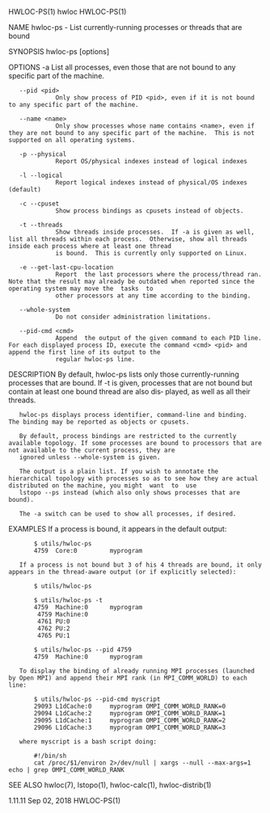 HWLOC-PS(1)                                                                               hwloc                                                                               HWLOC-PS(1)

NAME
       hwloc-ps - List currently-running processes or threads that are bound

SYNOPSIS
       hwloc-ps [options]

OPTIONS
       -a        List all processes, even those that are not bound to any specific part of the machine.

       --pid <pid>
                 Only show process of PID <pid>, even if it is not bound to any specific part of the machine.

       --name <name>
                 Only show processes whose name contains <name>, even if they are not bound to any specific part of the machine.  This is not supported on all operating systems.

       -p --physical
                 Report OS/physical indexes instead of logical indexes

       -l --logical
                 Report logical indexes instead of physical/OS indexes (default)

       -c --cpuset
                 Show process bindings as cpusets instead of objects.

       -t --threads
                 Show threads inside processes.  If -a is given as well, list all threads within each process.  Otherwise, show all threads inside each process where at least one thread
                 is bound.  This is currently only supported on Linux.

       -e --get-last-cpu-location
                 Report  the last processors where the process/thread ran.  Note that the result may already be outdated when reported since the operating system may move the  tasks  to
                 other processors at any time according to the binding.

       --whole-system
                 Do not consider administration limitations.

       --pid-cmd <cmd>
                 Append  the output of the given command to each PID line.  For each displayed process ID, execute the command <cmd> <pid> and append the first line of its output to the
                 regular hwloc-ps line.

DESCRIPTION
       By default, hwloc-ps lists only those currently-running processes that are bound. If -t is given, processes that are not bound but contain at least one bound thread are also dis‐
       played, as well as all their threads.

       hwloc-ps displays process identifier, command-line and binding.  The binding may be reported as objects or cpusets.

       By default, process bindings are restricted to the currently available topology. If some processes are bound to processors that are not available to the current process, they are
       ignored unless --whole-system is given.

       The output is a plain list. If you wish to annotate the hierarchical topology with processes so as to see how they are actual distributed on the machine, you might  want  to  use
       lstopo --ps instead (which also only shows processes that are bound).

       The -a switch can be used to show all processes, if desired.

EXAMPLES
       If a process is bound, it appears in the default output:

           $ utils/hwloc-ps
           4759  Core:0         myprogram

       If a process is not bound but 3 of his 4 threads are bound, it only appears in the thread-aware output (or if explicitly selected):

           $ utils/hwloc-ps

           $ utils/hwloc-ps -t
           4759  Machine:0      myprogram
            4759 Machine:0
            4761 PU:0
            4762 PU:2
            4765 PU:1

           $ utils/hwloc-ps --pid 4759
           4759  Machine:0      myprogram

       To display the binding of already running MPI processes (launched by Open MPI) and append their MPI rank (in MPI_COMM_WORLD) to each line:

           $ utils/hwloc-ps --pid-cmd myscript
           29093 L1dCache:0     myprogram OMPI_COMM_WORLD_RANK=0
           29094 L1dCache:2     myprogram OMPI_COMM_WORLD_RANK=1
           29095 L1dCache:1     myprogram OMPI_COMM_WORLD_RANK=2
           29096 L1dCache:3     myprogram OMPI_COMM_WORLD_RANK=3

       where myscript is a bash script doing:

           #!/bin/sh
           cat /proc/$1/environ 2>/dev/null | xargs --null --max-args=1 echo | grep OMPI_COMM_WORLD_RANK

SEE ALSO
       hwloc(7), lstopo(1), hwloc-calc(1), hwloc-distrib(1)

1.11.11                                                                                Sep 02, 2018                                                                           HWLOC-PS(1)
